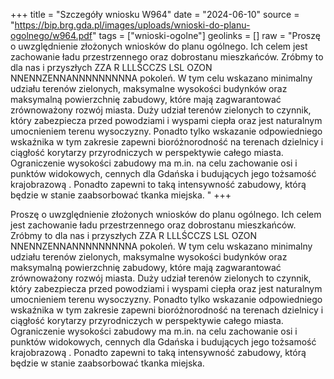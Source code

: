 +++
title = "Szczegóły wniosku W964"
date = "2024-06-10"
source = "https://bip.brg.gda.pl/images/uploads/wnioski-do-planu-ogolnego/w964.pdf"
tags = ["wnioski-ogolne"]
geolinks = []
raw = "Proszę o uwzględnienie złożonych wniosków do planu ogólnego. Ich celem jest zachowanie ładu przestrzennego oraz dobrostanu mieszkańców. Zróbmy to dla nas i przyszłych ZZA R LLLŚCCZS LSL OZON NNENNZENNANNNNNNNNNA pokoleń. W tym celu wskazano minimalny udziału terenów zielonych, maksymalne wysokości budynków oraz maksymalną powierzchnię zabudowy, które mają zagwarantować zrównoważony rozwój miasta. Duży udział terenów zielonych to czynnik, który zabezpiecza przed powodziami i wyspami ciepła oraz jest naturalnym umocnieniem terenu wysoczyzny. Ponadto tylko wskazanie odpowiedniego wskaźnika w tym zakresie zapewni bioróżnorodność na  terenach dzielnicy i ciągłość korytarzy przyrodniczych w perspektywie całego miasta.  Ograniczenie wysokości zabudowy ma m.in. na celu zachowanie osi i punktów widokowych, cennych dla Gdańska i budujących jego tożsamość krajobrazową . Ponadto zapewni to taką intensywność zabudowy, którą będzie w stanie zaabsorbować tkanka miejska.  "
+++

Proszę o uwzględnienie złożonych wniosków do planu ogólnego. Ich celem jest
zachowanie ładu przestrzennego oraz dobrostanu mieszkańców. Zróbmy to dla nas i przyszłych
ZZA R LLLŚCCZS LSL OZON NNENNZENNANNNNNNNNNA
pokoleń. W tym celu wskazano minimalny udziału terenów zielonych, maksymalne wysokości
budynków oraz maksymalną powierzchnię zabudowy, które mają zagwarantować
zrównoważony rozwój miasta. Duży udział terenów zielonych to czynnik, który zabezpiecza
przed powodziami i wyspami ciepła oraz jest naturalnym umocnieniem terenu wysoczyzny.
Ponadto tylko wskazanie odpowiedniego wskaźnika w tym zakresie zapewni bioróżnorodność na
 terenach dzielnicy i ciągłość korytarzy przyrodniczych w perspektywie całego miasta.
 Ograniczenie wysokości zabudowy ma m.in. na celu zachowanie osi i punktów widokowych,
cennych dla Gdańska i budujących jego tożsamość krajobrazową . Ponadto zapewni to taką
intensywność zabudowy, którą będzie w stanie zaabsorbować tkanka miejska.
 


